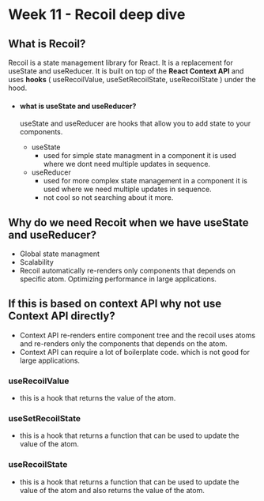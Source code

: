 # Week 11 - Recoil deep dive

## What is Recoil?

Recoil is a state management library for React. It is a replacement for useState and useReducer. It is built on top of the **React Context API** and uses **hooks** ( useRecoilValue, useSetRecoilState, useRecoilState ) under the hood.

- #### what is useState and useReducer?

  useState and useReducer are hooks that allow you to add state to your components.

  - useState
    - used for simple state managment in a component it is used where we dont need multiple updates in sequence.
  - useReducer
    - used for more complex state management in a component it is used where we need multiple updates in sequence.
    - not cool so not searching about it more.

## Why do we need Recoit when we have useState and useReducer?

- Global state managment
- Scalability
- Recoil automatically re-renders only components that depends on specific atom. Optimizing performance in large applications.

## If this is based on context API why not use Context API directly?

- Context API re-renders entire component tree and the recoil uses atoms and re-renders only the components that depends on the atom.
- Context API can require a lot of boilerplate code. which is not good for large applications.

### useRecoilValue

- this is a hook that returns the value of the atom.

### useSetRecoilState

- this is a hook that returns a function that can be used to update the value of the atom.

### useRecoilState

- this is a hook that returns a function that can be used to update the value of the atom and also returns the value of the atom.
